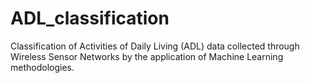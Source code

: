 # ADL_classification
Classification of Activities of Daily Living (ADL) data collected through Wireless Sensor Networks by the application of Machine Learning methodologies.
